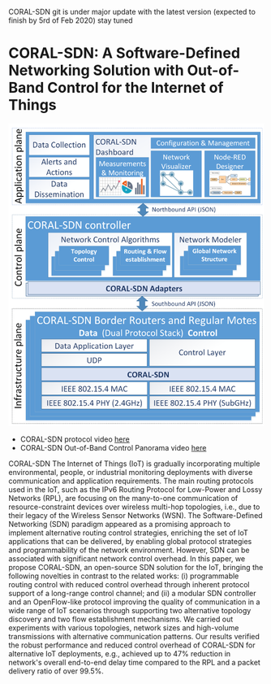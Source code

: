 CORAL-SDN git is under major update with the latest version (expected to finish by 5rd of Feb 2020) stay tuned

# CORAL-SDN: A Software-Defined Networking Solution with Out-of-Band Control for the Internet of Things

![CORAL-SDN Architecture](/CORAL-SDN-Architecture.png)

* CORAL-SDN protocol video [here]( https://youtu.be/AaVqCTXVyQk)
* CORAL-SDN Out-of-Band Control Panorama video [here](https://youtu.be/nGNGpMxJjdE)

CORAL-SDN
The Internet of Things (IoT) is gradually incorporating multiple environmental, people, or industrial monitoring deployments with diverse communication and application requirements. 
The main routing protocols used in the IoT, such as the IPv6 Routing Protocol for Low-Power and Lossy Networks (RPL), are focusing on the many-to-one communication of resource-constraint devices over wireless multi-hop topologies, i.e., due to their legacy of the Wireless Sensor Networks (WSN).
The Software-Defined Networking (SDN) paradigm appeared as a promising approach to implement alternative routing control strategies, enriching the set of IoT applications that can be delivered, by enabling global protocol strategies and programmability of the network environment. However, SDN can be associated with significant network control overhead. 
In this paper, we propose CORAL-SDN, an open-source SDN solution for the IoT, bringing the following novelties in contrast to the related works: (i) programmable routing control with reduced control overhead through inherent protocol support of a long-range control channel; and (ii) a modular SDN controller and an OpenFlow-like protocol improving the quality of communication in a wide range of IoT scenarios through supporting two alternative topology discovery and two flow establishment mechanisms.
We carried out experiments with various topologies, network sizes and high-volume transmissions with alternative communication patterns. Our results verified the robust performance and reduced control overhead of CORAL-SDN for alternative IoT deployments, e.g., achieved up to 47% reduction in network's overall end-to-end delay time compared to the RPL and a packet delivery ratio of over 99.5%.
